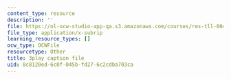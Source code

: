 ```yaml
---
content_type: resource
description: ''
file: https://ol-ocw-studio-app-qa.s3.amazonaws.com/courses/res-tll-004-stem-concept-videos-fall-2013/8c8120ed6c0f045bfd276c2cdba703ca_tGqogBLtK4M.srt
file_type: application/x-subrip
learning_resource_types: []
ocw_type: OCWFile
resourcetype: Other
title: 3play caption file
uid: 8c8120ed-6c0f-045b-fd27-6c2cdba703ca
---
```

